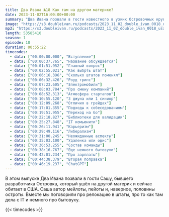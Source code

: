 ```yaml
---
title: Два Ивана №18 Как там на другом материке?
date: 2023-11-02T16:00:00+00:00
summary: "Два Ивана позвали в гости известного в узких Островочных кругах разработчика и поговорили о переезде в США"
image: "https://s3.doubleivan.ru/podcasts/2023_11_02_double_ivan_0018_usa_relocation.jpg"
mp3: "https://s3.doubleivan.ru/podcasts/2023_11_02_double_ivan_0018_usa_relocation.mp3"
length: 53585410
season: 1
episode: 18
duration: 00:55:22
timecodes:
  - data: ["00:00:00.000", "Вступление"]
  - data: ["00:00:37.765", "Название обсуждается"]
  - data: ["00:01:51.952", "Главный вопрос"]
  - data: ["00:02:55.021", "Как выбрть штат"]
  - data: ["00:06:16.396", "Сколько штатов поменял"]
  - data: ["00:06:32.426", "Роуд трипс"]
  - data: ["00:07:23.605", "Электромобили"]
  - data: ["00:08:03.784", "Про смену компаний"]
  - data: ["00:08:52.313", "Атмосфера стартапов"]
  - data: ["00:10:55.120", "3 джуна или 1 синиор"]
  - data: ["00:12:09.268", "Отличия в грейдах"]
  - data: ["00:17:01.355", "Подходы к собеседованиям"]
  - data: ["00:19:51.955", "Переход на Go"]
  - data: ["00:22:18.827", "Библиотеки для валидации"]
  - data: ["00:25:27.848", "IT комьюнити"]
  - data: ["00:26:11.941", "Карьеризм"]
  - data: ["00:29:49.116", "Либерализм"]
  - data: ["00:31:00.245", "Неожиданные аспекты"]
  - data: ["00:35:03.100", "Удаленка или офис"]
  - data: ["00:36:53.255", "Состав команды"]
  - data: ["00:38:16.767", "Еще немного бытовухи"]
  - data: ["00:42:01.234", "Про зарплаты"]
  - data: ["00:44:38.379", "Вторая поправка"]
  - data: ["00:46:19.237", "ChatGPT"]
---
```


В этом выпуске Два Ивана позвали в гости Сашу, бывшего разработчика Островка, который ушёл на другой материк и сейчас обитает в США. Саша автор мейлоты, пейоты и, наверное, половины остроты. Вместе мы поговорили про релокацию в штаты, про то как там дела с IT и немного про бытовуху.

{{< timecodes >}}


